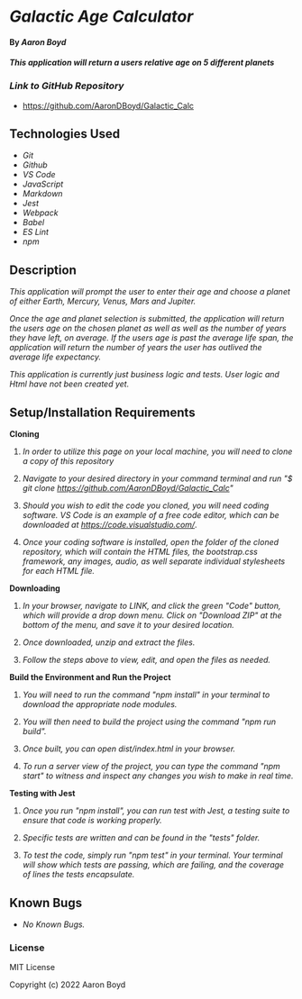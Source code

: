 # _Galactic Age Calculator_

#### By _**Aaron Boyd**_

#### _This application will return a users relative age on 5 different planets_

### _Link to GitHub Repository_

* https://github.com/AaronDBoyd/Galactic_Calc

## Technologies Used

* _Git_
* _Github_
* _VS Code_
* _JavaScript_
* _Markdown_
* _Jest_
* _Webpack_
* _Babel_
* _ES Lint_
* _npm_

## Description

_This application will prompt the user to enter their age and choose a planet of either Earth, Mercury, Venus, Mars and Jupiter._

_Once the age and planet selection is submitted, the application will return the users age on the chosen planet as well as well as the number of years they have left, on average. If the users age is past the average life span, the application will return the number of years the user has outlived the average life expectancy._ 

_This application is currently just business logic and tests. User logic and Html have not been created yet._

## Setup/Installation Requirements 

**Cloning**

1) _In order to utilize this page on your local machine, you will need to clone a copy of this repository_

2) _Navigate to your desired directory in your command terminal and run "$ git clone https://github.com/AaronDBoyd/Galactic_Calc"_

3) _Should you wish to edit the code you cloned, you will need coding software. VS Code is an example of a free code editor, which can be downloaded at https://code.visualstudio.com/_.

4) _Once your coding software is installed, open the folder of the cloned repository, which will contain the HTML files, the bootstrap.css framework, any images, audio, as well separate individual stylesheets for each HTML file._


**Downloading**

1) _In your browser, navigate to LINK, and click the green "Code" button, which will provide a drop down menu. Click on "Download ZIP" at the bottom of the menu, and save it to your desired location._

2) _Once downloaded, unzip and extract the files._

3) _Follow the steps above to view, edit, and open the files as needed._


**Build the Environment and Run the Project** 

1) _You will need to run the command "npm install" in your terminal to download the appropriate node modules._

2) _You will then need to build the project using the command "npm run build"._

3) _Once built, you can open dist/index.html in your browser._

4) _To run a server view of the project, you can type the command "npm start" to witness and inspect any changes you wish to make in real time._

**Testing with Jest**

1) _Once you run "npm install", you can run test with Jest, a testing suite to ensure that code is working properly._

2) _Specific tests are written and can be found in the "tests" folder._

3) _To test the code, simply run "npm test" in your terminal. Your terminal will show which tests are passing, which are failing, and the coverage of lines the tests encapsulate._

## Known Bugs 

* _No Known Bugs._  

### License

MIT License

Copyright (c) 2022 Aaron Boyd